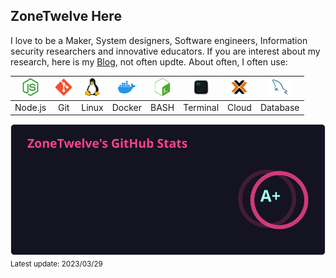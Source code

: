 ## ZoneTwelve Here

I love to be a Maker, System designers, Software engineers, Information security researchers and innovative educators.
If you are interest about my research, here is my [Blog](https://blog.zonetwelve.io), not often updte.
About often, I often use:


| <img height="28" src="./assets/img/nodedotjs.svg"> | <img height="28" src="./assets/img/git.svg"> | <img height="28" src="./assets/img/linux.svg"> | <img height="28" src="./assets/img/docker.svg">  | <img height="28" src="./assets/img/gnubash.svg"> | <img height="28" src="./assets/img/terminal.svg"> | <img height="28" src="./assets/img/cloud.svg"> | <img height="28" src="./assets/img/mysql.svg"> |
| :---------------: | :---------------: | :---------------: | :---------------: | :---------------: | :---------------: | :---------------: | :---------------: |
| Node.js | Git | Linux | Docker  | BASH | Terminal | Cloud | Database |


![GitHub Stats, Rank A+](./assets/img/github-stats.svg)
<small>Latest update: 2023/03/29</small>